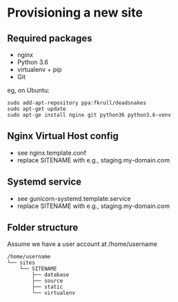Provisioning a new site
=======================

## Required packages

* nginx
* Python 3.6
* virtualenv + pip
* Git

eg, on Ubuntu:
```
sudo add-apt-repository ppa:fkrull/deadsnakes
sudo apt-get update
sudo apt-ge install nginx git python36 python3.6-venv
```

## Nginx Virtual Host config

* see nginx.template.conf
* replace SITENAME with e.g., staging.my-domain.com

## Systemd service

* see gunicorn-systemd.template.service
* replace SITENAME with e.g., staging.my-domain.com

## Folder structure
Assume we have a user account at /home/username
```
/home/username
└── sites
    └── SITENAME
        ├── database
        ├── source
        ├── static
        └── virtualenv
```